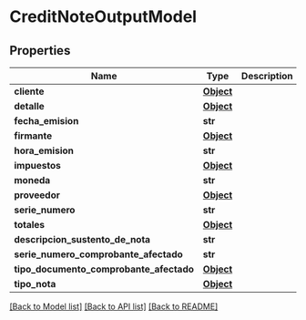 # CreditNoteOutputModel

## Properties
Name | Type | Description | Notes
------------ | ------------- | ------------- | -------------
**cliente** | [**Object**](Object.md) |  | 
**detalle** | [**Object**](Object.md) |  | [optional] 
**fecha_emision** | **str** |  | [optional] 
**firmante** | [**Object**](Object.md) |  | 
**hora_emision** | **str** |  | [optional] 
**impuestos** | [**Object**](Object.md) |  | 
**moneda** | **str** |  | [optional] 
**proveedor** | [**Object**](Object.md) |  | 
**serie_numero** | **str** |  | [optional] 
**totales** | [**Object**](Object.md) |  | 
**descripcion_sustento_de_nota** | **str** |  | [optional] 
**serie_numero_comprobante_afectado** | **str** |  | [optional] 
**tipo_documento_comprobante_afectado** | [**Object**](Object.md) |  | 
**tipo_nota** | [**Object**](Object.md) |  | 

[[Back to Model list]](../README.md#documentation-for-models) [[Back to API list]](../README.md#documentation-for-api-endpoints) [[Back to README]](../README.md)

